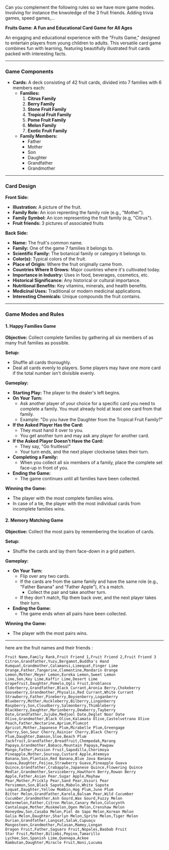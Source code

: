 Can you complement the following rules so we have more game modes.
Involving for instance the knwoledge of the 3 fruit friends.
Adding trivia games, speed games,...

**Fruits Game: A Fun and Educational Card Game for All Ages**

An engaging and educational experience with the "Fruits Game," designed to entertain players from young children to adults. This versatile card game combines fun with learning, featuring beautifully illustrated fruit cards packed with interesting facts.

---

### **Game Components**

- **Cards:** A deck consisting of 42 fruit cards, divided into 7 families with 6 members each:
  - **Families:**
    1. **Citrus Family**
    2. **Berry Family**
    3. **Stone Fruit Family**
    4. **Tropical Fruit Family**
    5. **Pome Fruit Family**
    6. **Melon Family**
    7. **Exotic Fruit Family**
  - **Family Members:**
    - Father
    - Mother
    - Son
    - Daughter
    - Grandfather
    - Grandmother

---

### **Card Design**

**Front Side:**

- **Illustration:** A picture of the fruit.
- **Family Role:** An icon reprenting the family role (e.g., "Mother").
- **Family Symbol:** An icon representing the fruit family (e.g, "Citrus").
- **Fruit friends:** 3 pictures of associated fruits

**Back Side:**

- **Name:** The fruit's common name.
- **Family:** One of the game 7 families it belongs to.
- **Scientific Family:** The botanical family or category it belongs to.
- **Color(s):** Typical colors of the fruit.
- **Place of Origin:** Where the fruit originally came from.
- **Countries Where It Grows:** Major countries where it's cultivated today.
- **Importance in Industry:** Uses in food, beverages, cosmetics, etc.
- **Historical Significance:** Any historical or cultural importance.
- **Nutritional Benefits:** Key vitamins, minerals, and health benefits.
- **Medicinal Uses:** Traditional or modern medicinal applications.
- **Interesting Chemicals:** Unique compounds the fruit contains.

---

### **Game Modes and Rules**

#### **1. Happy Families Game**

**Objective:** Collect complete families by gathering all six members of as many fruit families as possible.

**Setup:**

- Shuffle all cards thoroughly.
- Deal all cards evenly to players. Some players may have one more card if the total number isn't divisible evenly.

**Gameplay:**

- **Starting Play:** The player to the dealer's left begins.
- **On Your Turn:**
  - Ask another player of your choice for a specific card you need to complete a family. You must already hold at least one card from that family.
  - Example: "Do you have the Daughter from the Tropical Fruit Family?"
- **If the Asked Player Has the Card:**
  - They must hand it over to you.
  - You get another turn and may ask any player for another card.
- **If the Asked Player Doesn't Have the Card:**
  - They say, "Go fruitless!"
  - Your turn ends, and the next player clockwise takes their turn.
- **Completing a Family:**
  - When you collect all six members of a family, place the complete set face-up in front of you.
- **Ending the Game:**
  - The game continues until all families have been collected.

**Winning the Game:**

- The player with the most complete families wins.
- In case of a tie, the player with the most individual cards from incomplete families wins.

#### **2. Memory Matching Game**

**Objective:** Collect the most pairs by remembering the location of cards.

**Setup:**

- Shuffle the cards and lay them face-down in a grid pattern.

**Gameplay:**

- **On Your Turn:**
  - Flip over any two cards.
  - If the cards are from the same family and have the same role (e.g., "Father Banana" and "Father Apple"), it's a match.
    - Collect the pair and take another turn.
  - If they don't match, flip them back over, and the next player takes their turn.
- **Ending the Game:**
  - The game ends when all pairs have been collected.

**Winning the Game:**

- The player with the most pairs wins.
---


here are the fruit names and their friends :

```
Fruit Name,Family Rank,Fruit Friend 1,Fruit Friend 2,Fruit Friend 3
Citron,Grandfather,Yuzu,Bergamot,Buddha's Hand
Kumquat,Grandmother,Calamansi,Limequat,Finger Lime
Orange,Father,Tangerine,Clementine,Mandarin Orange
Lemon,Mother,Meyer Lemon,Eureka Lemon,Sweet Lemon
Lime,Son,Key Lime,Kaffir Lime,Desert Lime
Grapefruit,Daughter,Pomelo,Ugli Fruit,Oroblanco
Elderberry,Grandfather,Black Currant,Aronia Berry,Chokeberry
Gooseberry,Grandmother,Physalis,Red Currant,White Currant
Strawberry,Father,Pineberry,Boysenberry,Loganberry
Blueberry,Mother,Huckleberry,Bilberry,Lingonberry
Raspberry,Son,Cloudberry,Salmonberry,Thimbleberry
Blackberry,Daughter,Marionberry,Dewberry,Tayberry
Date,Grandfather,Jujube,Medjool Date,Deglet Noor Date
Olive,Grandmother,Black Olive,Kalamata Olive,Castelvetrano Olive
Peach,Father,Nectarine,Aprium,Plumcot
Apricot,Mother,Japanese Plum,Mirabelle Plum,Greengage
Cherry,Son,Sour Cherry,Rainier Cherry,Black Cherry
Plum,Daughter,Damson,Sloe,Beach Plum
Jackfruit,Grandfather,Breadfruit,Chempedak,Marang
Papaya,Grandmother,Babaco,Mountain Papaya,Pawpaw
Mango,Father,Passion Fruit,Sapodilla,Cherimoya
Pineapple,Mother,Soursop,Custard Apple,Atemoya
Banana,Son,Plantain,Red Banana,Blue Java Banana
Guava,Daughter,Feijoa,Strawberry Guava,Pineapple Guava
Quince,Grandfather,Crabapple,Japanese Quince,Flowering Quince
Medlar,Grandmother,Serviceberry,Hawthorn Berry,Rowan Berry
Apple,Father,Asian Pear,Sugar Apple,Mayhaw
Pear,Mother,Prickly Pear,Sand Pear,Ussuri Pear
Persimmon,Son,Black Sapote,Mabolo,White Sapote
Loquat,Daughter,Yellow Mombin,Hog Plum,June Plum
Bitter Melon,Grandfather,Karela,Balsam Pear,Wild Cucumber
Cucumber,Grandmother,Ash Gourd,Wax Gourd,Fuzzy Melon
Watermelon,Father,Citron Melon,Canary Melon,Colocynth
Cantaloupe,Mother,Muskmelon,Ogen Melon,Crenshaw Melon
Honeydew,Son,Casaba Melon,Piel de Sapo Melon,Korean Melon
Galia Melon,Daughter,Sharlyn Melon,Sprite Melon,Tiger Melon
Durian,Grandfather,Langsat,Salak,Cupuaçu
Mangosteen,Grandmother,Pulasan,Mamey,Longan
Dragon Fruit,Father,Saguaro Fruit,Nopales,Baobab Fruit
Star Fruit,Mother,Bilimbi,Pepino,Tamarillo
Lychee,Son,Spanish Lime,Quenepa,Ackee
Rambutan,Daughter,Miracle Fruit,Noni,Lucuma
```

